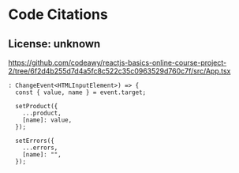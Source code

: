 # Code Citations

## License: unknown
https://github.com/codeawy/reactjs-basics-online-course-project-2/tree/6f2d4b255d7d4a5fc8c522c35c0963529d760c7f/src/App.tsx

```
: ChangeEvent<HTMLInputElement>) => {
  const { value, name } = event.target;

  setProduct({
    ...product,
    [name]: value,
  });

  setErrors({
    ...errors,
    [name]: "",
  });
```


